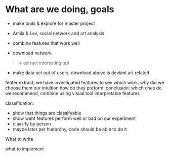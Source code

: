 # What are we doing, goals #

- make tools & explore for master project
- Amila & Lev, social network and art analysis
- combine features that work well

- download network
> -> extract interesting ppl
- make data set out of users, download
above is deviant art related

feater extract, we have investigated features to see which work.
why did we choose them our intuition
how do they preform.
conclusion: which ones do we recommend, combine using visual tool
interpretable features

classification:
- show that things are classifyable
- show waht features perform well or bad on our experiment
- classify by person
- maybe later per hierarchy, code should be able to do it


What to write

what to implement




